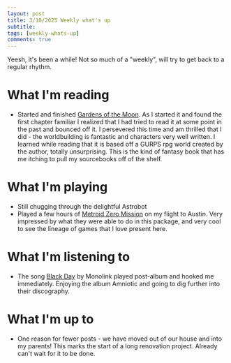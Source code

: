 ```yaml
---
layout: post
title: 3/10/2025 Weekly what's up
subtitle: 
tags: [weekly-whats-up]
comments: true
---
```


Yeesh, it's been a while! Not so much of a "weekly", will try to get back to a regular rhythm.

# What I'm reading
- Started and finished [Gardens of the Moon](https://en.wikipedia.org/wiki/Gardens_of_the_Moon). As I started it and found the first chapter familiar I realized that I had tried to read it at some point in the past and bounced off it. I persevered this time and am thrilled that I did - the worldbuilding is fantastic and characters very well written. I learned while reading that it is based off a GURPS rpg world created by the author, totally unsurprising. This is the kind of fantasy book that has me itching to pull my sourcebooks off of the shelf.

# What I'm playing
- Still chugging through the delightful Astrobot
- Played a few hours of [Metroid Zero Mission](https://en.wikipedia.org/wiki/Metroid:_Zero_Mission) on my flight to Austin. Very impressed by what they were able to do in this package, and very cool to see the lineage of games that I love present here.

# What I'm listening to
- The song [Black Day](https://music.apple.com/us/album/black-day/1493969293?i=1493969299) by Monolink played post-album and hooked me immediately. Enjoying the album Amniotic and going to dig further into their discography.

# What I'm up to
- One reason for fewer posts - we have moved out of our house and into my parents! This marks the start of a long renovation project. Already can't wait for it to be done.